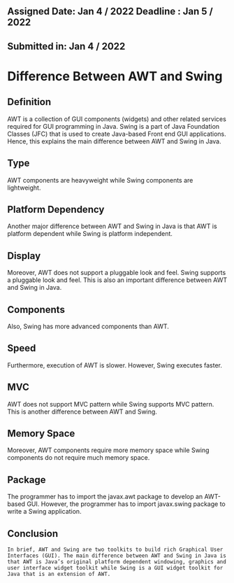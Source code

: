 ## Assigned Date: Jan 4 / 2022 Deadline : Jan 5 / 2022
## Submitted in: Jan 4 / 2022

# Difference Between AWT and Swing

## Definition
AWT is a collection of GUI components (widgets) and other related services required for GUI programming in Java. Swing is a part of Java Foundation Classes (JFC) that is used to create Java-based Front end GUI applications. Hence, this explains the main difference between AWT and Swing in Java.

## Type
AWT components are heavyweight while Swing components are lightweight.

## Platform Dependency
Another major difference between AWT and Swing in Java is that AWT is platform dependent while Swing is platform independent.

## Display
Moreover, AWT does not support a pluggable look and feel. Swing supports a pluggable look and feel. This is also an important difference between AWT and Swing in Java.

## Components
Also, Swing has more advanced components than AWT.

## Speed
Furthermore, execution of AWT is slower. However, Swing executes faster.

## MVC
AWT does not support MVC pattern while Swing supports MVC pattern. This is another difference between AWT and Swing.

## Memory Space
Moreover, AWT components require more memory space while Swing components do not require much memory space.

## Package
The programmer has to import the javax.awt package to develop an AWT-based GUI. However, the programmer has to import javax.swing package to write a Swing application.

## Conclusion
``` In brief, AWT and Swing are two toolkits to build rich Graphical User Interfaces (GUI). The main difference between AWT and Swing in Java is that AWT is Java’s original platform dependent windowing, graphics and user interface widget toolkit while Swing is a GUI widget toolkit for Java that is an extension of AWT. ```
